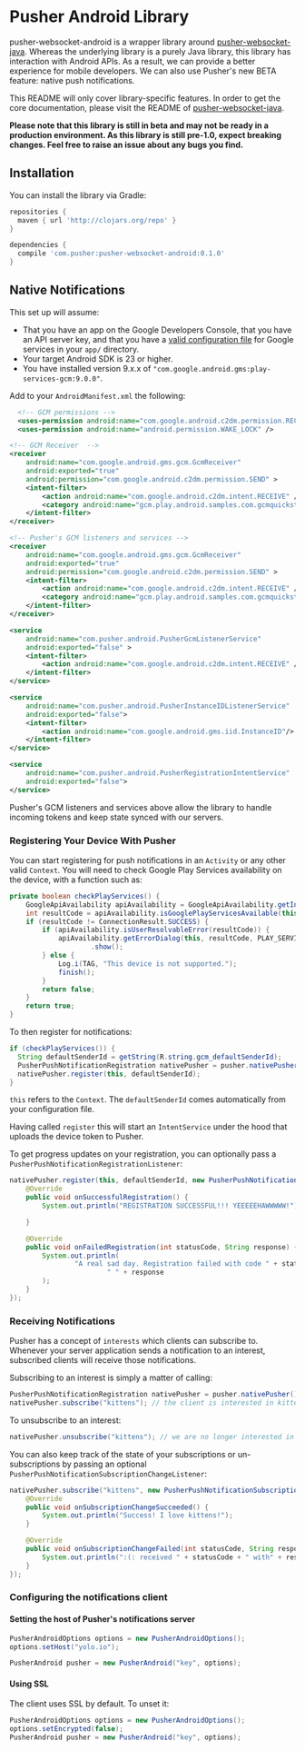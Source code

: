 # Pusher Android Library

pusher-websocket-android is a wrapper library around [pusher-websocket-java](https://github.com/pusher/pusher-websocket-java). Whereas the underlying library is a purely Java library, this library has interaction with Android APIs. As a result, we can provide a better experience for mobile developers. We can also use Pusher's new BETA feature: native push notifications.

This README will only cover library-specific features. In order to get the core documentation, please visit the README of [pusher-websocket-java](https://github.com/pusher/pusher-websocket-java).

**Please note that this library is still in beta and may not be ready in a production environment. As this library is still pre-1.0, expect breaking changes. Feel free to raise an issue about any bugs you find.**

## Installation

You can install the library via Gradle:

```groovy
repositories {
  maven { url 'http://clojars.org/repo' }
}

dependencies {
  compile 'com.pusher:pusher-websocket-android:0.1.0'
}
```

## Native Notifications

This set up will assume:

* That you have an app on the Google Developers Console, that you have an API server key, and that you have a [valid configuration file](https://developers.google.com/cloud-messaging/android/client#get-config) for Google services in your `app/` directory.
* Your target Android SDK is 23 or higher.
* You have installed version 9.x.x of `"com.google.android.gms:play-services-gcm:9.0.0"`.

Add to your `AndroidManifest.xml` the following:

```xml
  <!-- GCM permissions -->
  <uses-permission android:name="com.google.android.c2dm.permission.RECEIVE" />
  <uses-permission android:name="android.permission.WAKE_LOCK" />

<!-- GCM Receiver  -->
<receiver
    android:name="com.google.android.gms.gcm.GcmReceiver"
    android:exported="true"
    android:permission="com.google.android.c2dm.permission.SEND" >
    <intent-filter>
        <action android:name="com.google.android.c2dm.intent.RECEIVE" />
        <category android:name="gcm.play.android.samples.com.gcmquickstart" />
    </intent-filter>
</receiver>

<!-- Pusher's GCM listeners and services -->
<receiver
    android:name="com.google.android.gms.gcm.GcmReceiver"
    android:exported="true"
    android:permission="com.google.android.c2dm.permission.SEND" >
    <intent-filter>
        <action android:name="com.google.android.c2dm.intent.RECEIVE" />
        <category android:name="gcm.play.android.samples.com.gcmquickstart" />
    </intent-filter>
</receiver>

<service
    android:name="com.pusher.android.PusherGcmListenerService"
    android:exported="false" >
    <intent-filter>
        <action android:name="com.google.android.c2dm.intent.RECEIVE" />
    </intent-filter>
</service>

<service
    android:name="com.pusher.android.PusherInstanceIDListenerService"
    android:exported="false">
    <intent-filter>
        <action android:name="com.google.android.gms.iid.InstanceID"/>
    </intent-filter>
</service>

<service
    android:name="com.pusher.android.PusherRegistrationIntentService"
    android:exported="false">
</service>
```

Pusher's GCM listeners and services above allow the library to handle incoming tokens and keep state synced with our servers.

### Registering Your Device With Pusher

You can start registering for push notifications in an `Activity` or any other valid `Context`. You will need to check Google Play Services availability on the device, with a function such as:

```java
private boolean checkPlayServices() {
    GoogleApiAvailability apiAvailability = GoogleApiAvailability.getInstance();
    int resultCode = apiAvailability.isGooglePlayServicesAvailable(this);
    if (resultCode != ConnectionResult.SUCCESS) {
        if (apiAvailability.isUserResolvableError(resultCode)) {
            apiAvailability.getErrorDialog(this, resultCode, PLAY_SERVICES_RESOLUTION_REQUEST)
                    .show();
        } else {
            Log.i(TAG, "This device is not supported.");
            finish();
        }
        return false;
    }
    return true;
}
```

To then register for notifications:

```java
if (checkPlayServices()) {
  String defaultSenderId = getString(R.string.gcm_defaultSenderId);
  PusherPushNotificationRegistration nativePusher = pusher.nativePusher();
  nativePusher.register(this, defaultSenderId);
}
```

`this` refers to the `Context`. The `defaultSenderId` comes automatically from your configuration file.

Having called `register` this will start an `IntentService` under the hood that uploads the device token to Pusher.

To get progress updates on your registration, you can optionally pass a `PusherPushNotificationRegistrationListener`:

```java
nativePusher.register(this, defaultSenderId, new PusherPushNotificationRegistrationListener() {
    @Override
    public void onSuccessfulRegistration() {
        System.out.println("REGISTRATION SUCCESSFUL!!! YEEEEEHAWWWWW!");

    }

    @Override
    public void onFailedRegistration(int statusCode, String response) {
        System.out.println(
                "A real sad day. Registration failed with code " + statusCode +
                        " " + response
        );
    }
});
```

### Receiving Notifications

Pusher has a concept of `interests` which clients can subscribe to. Whenever your server application sends a notification to an interest, subscribed clients will receive those notifications.

Subscribing to an interest is simply a matter of calling:

```java
PusherPushNotificationRegistration nativePusher = pusher.nativePusher();
nativePusher.subscribe("kittens"); // the client is interested in kittens
```

To unsubscribe to an interest:

```java
nativePusher.unsubscribe("kittens"); // we are no longer interested in kittens
```

You can also keep track of the state of your subscriptions or un-subscriptions by passing an optional `PusherPushNotificationSubscriptionChangeListener`:


```java
nativePusher.subscribe("kittens", new PusherPushNotificationSubscriptionChangeListener() {
    @Override
    public void onSubscriptionChangeSucceeded() {
        System.out.println("Success! I love kittens!");
    }

    @Override
    public void onSubscriptionChangeFailed(int statusCode, String response) {
        System.out.println(":(: received " + statusCode + " with" + response);
    }
});
```

### Configuring the notifications client

#### Setting the host of Pusher's notifications server

```java
PusherAndroidOptions options = new PusherAndroidOptions();
options.setHost("yolo.io");

PusherAndroid pusher = new PusherAndroid("key", options);
```

#### Using SSL

The client uses SSL by default. To unset it:

```java
PusherAndroidOptions options = new PusherAndroidOptions();
options.setEncrypted(false);
PusherAndroid pusher = new PusherAndroid("key", options);
```
